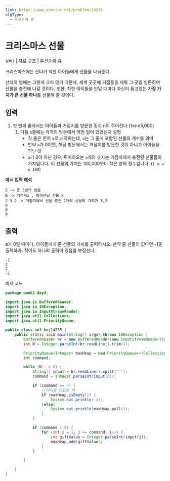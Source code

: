 ```yaml
---
link: https://www.acmicpc.net/problem/14235
algType:
  - 우선순위 큐
---
```

# 크리스마스 선물

`실버3` | [자료 구조](https://www.acmicpc.net/problem/tag/175) | [우선순위 큐](https://www.acmicpc.net/problem/tag/59)

크리스마스에는 산타가 착한 아이들에게 선물을 나눠준다.

산타의 썰매는 그렇게 크지 않기 때문에, 세계 곳곳에 거점들을 세워 그 곳을 방문하며 선물을 충전해 나갈 것이다. 또한, 착한 아이들을 만날 때마다 자신이 들고있는 **가장 가치가 큰 선물 하나**를 선물해 줄 것이다.

## 입력

1. 첫 번째 줄에서는 아이들과 거점지를 방문한 횟수 n이 주어진다.(1≤n≤5,000)
    1. 다음 `n`줄에는 각각의 방문에서 어떤 일이 있었는지 설명
        - 각 줄은 먼저 `a`로 시작하는데, `a`는 그 줄에 포함된 선물의 개수를 의미
        - 만약 `a`가 0이면, 해당 방문에서는 거점지를 방문한 것이 아니고 아이들을 만난 것
        - `a`가 0이 아닌 경우, 뒤따라오는 `a`개의 숫자는 거점지에서 충전된 선물들의 가치입니다. 이 선물의 가치는 100,000보다 작은 양의 정수입니다. (`1 ≤ a ≤ 100`)

**예시 입력 해석**

```
5 -> 총 5번의 방문
0 -> 거점지x , 아이만남 선물 x
2 3 2 -> 거점지에서 선물 충전 2개의 선물의 가치가 3,2
0
0
0

```

## 출력

a가 0일 때마다, 아이들에게 준 선물의 가치를 출력하시오. 만약 줄 선물이 없다면 -1을 출력하라. 적어도 하나의 출력이 있음을 보장한다.

```
-1
3
2
-1
```

예제 코드

```java
package week2.day4;

import java.io.BufferedReader;
import java.io.IOException;
import java.io.InputStreamReader;
import java.util.Collections;
import java.util.PriorityQueue;

public class no3_boj14235 {
    public static void main(String[] args) throws IOException {
        BufferedReader br = new BufferedReader(new InputStreamReader(System.in));
        int N = Integer.parseInt(br.readLine().trim());

        PriorityQueue<Integer> maxHeap = new PriorityQueue<>(Collections.reverseOrder());
        int command;

        while (N-- > 0) {
            String[] input = br.readLine().split(" ");
            command = Integer.parseInt(input[0]);

            if (command == 0) {
                //아이들 만났을 때
                if (maxHeap.isEmpty()) {
                    System.out.println(-1);
                }else{
                    System.out.println(maxHeap.poll());
                }
            }

            if (command > 0) {
                for (int j = 1; j <= command; j++) {
                    int giftValue = Integer.parseInt(input[j]);
                    maxHeap.add(giftValue);
                }
            }

        }

    }
}

```